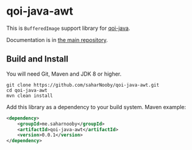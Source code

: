 # qoi-java-awt

This is `BufferedImage` support library for [qoi-java](https://github.com/saharNooby/qoi-java).

Documentation is in [the main repository](https://github.com/saharNooby/qoi-java).

## Build and Install

You will need Git, Maven and JDK 8 or higher.

```shell
git clone https://github.com/saharNooby/qoi-java-awt.git
cd qoi-java-awt
mvn clean install
```

Add this library as a dependency to your build system. Maven example:

```xml
<dependency>
    <groupId>me.saharnooby</groupId>
    <artifactId>qoi-java-awt</artifactId>
    <version>0.0.1</version>
</dependency>
```
